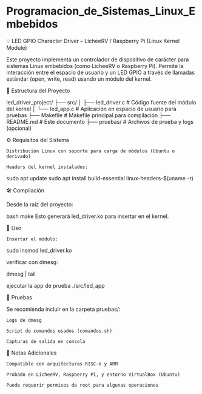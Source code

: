 # Programacion_de_Sistemas_Linux_Embebidos

💡 LED GPIO Character Driver – LicheeRV / Raspberry Pi (Linux Kernel Module)

Este proyecto implementa un controlador de dispositivo de carácter para sistemas Linux embebidos (como LicheeRV o Raspberry Pi). Permite la interacción entre el espacio de usuario y un LED GPIO a través de llamadas estándar (open, write, read) usando un módulo del kernel.

📁 Estructura del Proyecto

led_driver_project/
├── src/
│   ├── led_driver.c      # Código fuente del módulo del kernel
│   └── led_app.c         # Aplicación en espacio de usuario para pruebas
├── Makefile              # Makefile principal para compilación
├── README.md             # Este documento
├── pruebas/              # Archivos de prueba y logs (opcional)

⚙️ Requisitos del Sistema

    Distribución Linux con soporte para carga de módulos (Ubuntu o derivado)

    Headers del kernel instalados:

sudo apt update
sudo apt install build-essential linux-headers-$(uname -r)

🛠️ Compilación

Desde la raíz del proyecto:

bash
make 
Esto generará led_driver.ko para insertar en el kernel.

🚀 Uso

    Insertar el módulo:

sudo insmod led_driver.ko

verificar con dmesg:

dmesg | tail 
 
ejecutar la app de prueba 
./src/led_app

🧪 Pruebas

Se recomienda incluir en la carpeta pruebas/:

    Logs de dmesg

    Script de comandos usados (comandos.sh)

    Capturas de salida en consola

📌 Notas Adicionales

    Compatible con arquitecturas RISC-V y ARM

    Probado en LicheeRV, Raspberry Pi, y entorno VirtualBox (Ubuntu)

    Puede requerir permisos de root para algunas operaciones
